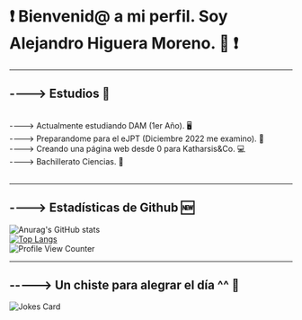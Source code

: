 # ❗ Bienvenid@ a mi perfil. Soy Alejandro Higuera Moreno. 🖖 ❗
<hr>

## ----> Estudios 📖
<br />
----> Actualmente estudiando DAM (1er Año). 🖥️
<br />
----> Preparandome para el eJPT (Diciembre 2022 me examino). 🖤
<br />
----> Creando una página web desde 0 para Katharsis&Co. 💻
<br />
----> Bachillerato Ciencias. 💯
<br />
<br />
<hr>

## ----> Estadísticas de Github 🆕

 ![Anurag's GitHub stats](https://github-readme-stats.vercel.app/api?username=AlejandroHiguera&show_icons=true&theme=radical) 
 <br />
 [![Top Langs](https://github-readme-stats.vercel.app/api/top-langs/?username=AlejandroHIguera&layout=compact)](https://github.com/anuraghazra/github-readme-stats)
<br />
![Profile View Counter](https://komarev.com/ghpvc/?username=AlejandroHiguera)
 <br />

---
## -----> Un chiste para alegrar el día ^^ 🤣
![Jokes Card](https://readme-jokes.vercel.app/api)

 
